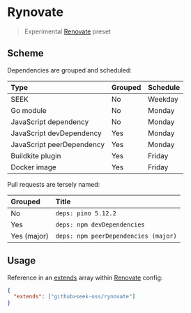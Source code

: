 # Rynovate

> Experimental [Renovate] preset

[renovate]: https://renovatebot.com/

## Scheme

Dependencies are grouped and scheduled:

| Type                      | Grouped | Schedule |
| :------------------------ | :------ | :------- |
| SEEK                      | No      | Weekday  |
| Go module                 | No      | Monday   |
| JavaScript dependency     | No      | Monday   |
| JavaScript devDependency  | Yes     | Monday   |
| JavaScript peerDependency | Yes     | Monday   |
| Buildkite plugin          | Yes     | Friday   |
| Docker image              | Yes     | Friday   |

Pull requests are tersely named:

| Grouped     | Title                                |
| :---------- | :----------------------------------- |
| No          | `deps: pino 5.12.2`                  |
| Yes         | `deps: npm devDependencies`          |
| Yes (major) | `deps: npm peerDependencies (major)` |

## Usage

Reference in an [extends] array within [Renovate] config:

[extends]: https://renovatebot.com/docs/configuration-options/#extends

```json
{
  "extends": ["github>seek-oss/rynovate"]
}
```

